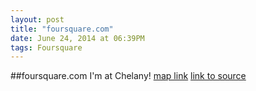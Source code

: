 ```yaml
---
layout: post
title: "foursquare.com"
date: June 24, 2014 at 06:39PM
tags: Foursquare
---
```

##foursquare.com
I'm at Chelany! [map link](http://ift.tt/1v2iKvs)
[link to source](http://ift.tt/UGePJQ) 
